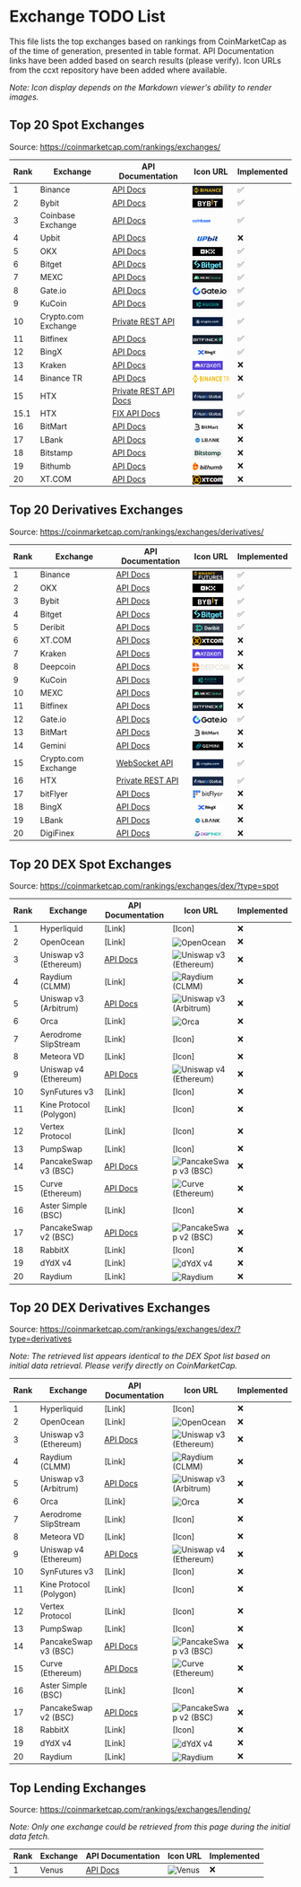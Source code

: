 # Exchange TODO List

This file lists the top exchanges based on rankings from CoinMarketCap as of the time of generation, presented in table format. API Documentation links have been added based on search results (please verify). Icon URLs from the ccxt repository have been added where available.

_Note: Icon display depends on the Markdown viewer's ability to render images._

## Top 20 Spot Exchanges

Source: https://coinmarketcap.com/rankings/exchanges/

| Rank | Exchange            | API Documentation                                                          | Icon URL                                                                                                          | Implemented |
| ---- | ------------------- | -------------------------------------------------------------------------- | ----------------------------------------------------------------------------------------------------------------- | ----------- |
| 1    | Binance             | [API Docs](https://developers.binance.com/docs/binance-spot-api-docs)      | <img src="assets/icons/binancespot.png" alt="Binance" height="16" style="vertical-align: middle;">                | ✅          |
| 2    | Bybit               | [API Docs](https://bybit-exchange.github.io/docs/v5/intro)                 | <img src="assets/icons/bybit.png" alt="Bybit" height="16" style="vertical-align: middle;">                        | ✅          |
| 3    | Coinbase Exchange   | [API Docs](https://docs.cdp.coinbase.com/exchange/docs/welcome)            | <img src="assets/icons/coinbaseexchange.png" alt="Coinbase Exchange" height="16" style="vertical-align: middle;"> | ✅          |
| 4    | Upbit               | [API Docs](https://docs-e.upbit.com/)                                      | <img src="assets/icons/upbit.jpg" alt="Upbit" height="16" style="vertical-align: middle;">                        | ❌          |
| 5    | OKX                 | [API Docs](https://www.okx.com/docs-v5/en/)                                | <img src="assets/icons/okx.png" alt="OKX" height="16" style="vertical-align: middle;">                            | ✅          |
| 6    | Bitget              | [API Docs](https://www.bitget.com/api-doc/common/intro)                    | <img src="assets/icons/bitget.png" alt="Bitget" height="16" style="vertical-align: middle;">                      | ✅          |
| 7    | MEXC                | [API Docs](https://mexcdevelop.github.io/apidocs/spot_v3_en/#introduction) | <img src="assets/icons/mexc.png" alt="MEXC" height="16" style="vertical-align: middle;">                          | ✅          |
| 8    | Gate.io             | [API Docs](https://www.gate.io/docs/developers/apiv4/)                     | <img src="assets/icons/gateio.png" alt="Gate.io" height="16" style="vertical-align: middle;">                     | ✅          |
| 9    | KuCoin              | [API Docs](https://www.kucoin.com/docs-new/)                               | <img src="assets/icons/kucoin.jpg" alt="KuCoin" height="16" style="vertical-align: middle;">                      | ✅          |
| 10   | Crypto.com Exchange | [Private REST API](docs/cryptocom/private_rest_api.md)                     | <img src="assets/icons/cryptocom.jpg" alt="Crypto.com Exchange" height="16" style="vertical-align: middle;">      | ✅          |
| 11   | Bitfinex            | [API Docs](https://docs.bitfinex.com/docs/introduction)                    | <img src="assets/icons/bitfinex.png" alt="Bitfinex" height="16" style="vertical-align: middle;">                  | ✅          |
| 12   | BingX               | [API Docs](https://bingx-api.github.io/docs/#/en-us/spot/changelog)        | <img src="assets/icons/bingx.jpeg" alt="BingX" height="16" style="vertical-align: middle;">                       | ✅          |
| 13   | Kraken              | [API Docs](https://docs.kraken.com/api/docs/rest-api/add-order)            | <img src="assets/icons/kraken.jpg" alt="Kraken" height="16" style="vertical-align: middle;">                      | ❌          |
| 14   | Binance TR          | [API Docs](https://www.binance.tr/apidocs/#change-log)                     | <img src="assets/icons/binancetr.png" alt="HTX" height="16" style="vertical-align: middle;">                      | ❌          |
| 15   | HTX                 | [Private REST API Docs](docs/htx/spot/private_rest_api.md)                 | <img src="assets/icons/htx.jpg" alt="HTX" height="16" style="vertical-align: middle;">                            | ✅          |
| 15.1 | HTX                 | [FIX API Docs](docs/htx/spot/fix_api.md)                                   | <img src="assets/icons/htx.jpg" alt="HTX" height="16" style="vertical-align: middle;">                            | ✅          |
| 16   | BitMart             | [API Docs](https://developer-pro.bitmart.com/#introduction)                | <img src="assets/icons/bitmart.png" alt="BitMart" height="16" style="vertical-align: middle;">                    | ❌          |
| 17   | LBank               | [API Docs](https://www.lbank.com/docs/index.html#introduction)             | <img src="assets/icons/lbank.jpg" alt="LBank" height="16" style="vertical-align: middle;">                        | ❌          |
| 18   | Bitstamp            | [API Docs](https://www.bitstamp.net/api/)                                  | <img src="assets/icons/bitstamp.jpg" alt="Bitstamp" height="16" style="vertical-align: middle;">                  | ❌          |
| 19   | Bithumb             | [API Docs](https://apidocs.bithumb.com/)                                   | <img src="assets/icons/bithumb.jpg" alt="Bithumb" height="16" style="vertical-align: middle;">                    | ❌          |
| 20   | XT.COM              | [API Docs](https://doc.xt.com/)                                            | <img src="assets/icons/xt.jpg" alt="XT.COM" height="16" style="vertical-align: middle;">                          | ❌          |

## Top 20 Derivatives Exchanges

Source: https://coinmarketcap.com/rankings/exchanges/derivatives/

| Rank | Exchange            | API Documentation                                                            | Icon URL                                                                                                     | Implemented |
| ---- | ------------------- | ---------------------------------------------------------------------------- | ------------------------------------------------------------------------------------------------------------ | ----------- |
| 1    | Binance             | [API Docs](https://developers.binance.com/docs/derivatives/Introduction)     | <img src="assets/icons/binancefutures.png" alt="Binance" height="16" style="vertical-align: middle;">        | ✅          |
| 2    | OKX                 | [API Docs](https://www.okx.com/docs-v5/en/)                                  | <img src="assets/icons/okx.png" alt="OKX" height="16" style="vertical-align: middle;">                       | ✅          |
| 3    | Bybit               | [API Docs](https://bybit-exchange.github.io/docs/v5/intro)                   | <img src="assets/icons/bybit.png" alt="Bybit" height="16" style="vertical-align: middle;">                   | ✅          |
| 4    | Bitget              | [API Docs](https://www.bitget.com/api-doc/common/intro)                      | <img src="assets/icons/bitget.png" alt="Bitget" height="16" style="vertical-align: middle;">                 | ✅          |
| 5    | Deribit             | [API Docs](https://docs.deribit.com/)                                        | <img src="assets/icons/deribit.png" alt="Deribit" height="16" style="vertical-align: middle;">               | ✅          |
| 6    | XT.COM              | [API Docs](https://doc.xt.com/)                                              | <img src="assets/icons/xt.jpg" alt="XT.COM" height="16" style="vertical-align: middle;">                     | ❌          |
| 7    | Kraken              | [API Docs](https://docs.kraken.com/rest/)                                    | <img src="assets/icons/kraken.jpg" alt="Kraken" height="16" style="vertical-align: middle;">                 | ❌          |
| 8    | Deepcoin            | [API Docs](https://www.deepcoin.com/docs/authentication)                     | <img src="assets/icons/deepcoin.svg" alt="Deepcoin" height="16" style="vertical-align: middle;">             | ❌          |
| 9    | KuCoin              | [API Docs](https://www.kucoin.com/docs-new)                                  | <img src="assets/icons/kucoinfutures.jpg" alt="KuCoin" height="16" style="vertical-align: middle;">          | ✅          |
| 10   | MEXC                | [API Docs](https://mexcdevelop.github.io/apidocs/contract_v1_en/#update-log) | <img src="assets/icons/mexc.png" alt="MEXC" height="16" style="vertical-align: middle;">                     | ✅          |
| 11   | Bitfinex            | [API Docs](https://docs.bitfinex.com/docs/introduction)                      | <img src="assets/icons/bitfinex.png" alt="Bitfinex" height="16" style="vertical-align: middle;">             | ❌          |
| 12   | Gate.io             | [API Docs](https://www.gate.io/docs/developers/apiv4/en/#futures)            | <img src="assets/icons/gateio.png" alt="Gate.io" height="16" style="vertical-align: middle;">                | ✅          |
| 13   | BitMart             | [API Docs](https://developer-pro.bitmart.com/en/futuresv2/#update-plan)      | <img src="assets/icons/bitmart.png" alt="BitMart" height="16" style="vertical-align: middle;">               | ❌          |
| 14   | Gemini              | [API Docs](https://docs.gemini.com/rest-api/)                                | <img src="assets/icons/gemini.jpg" alt="Gemini" height="16" style="vertical-align: middle;">                 | ❌          |
| 15   | Crypto.com Exchange | [WebSocket API](docs/cryptocom/websocket_api.md)                             | <img src="assets/icons/cryptocom.jpg" alt="Crypto.com Exchange" height="16" style="vertical-align: middle;"> | ✅          |
| 16   | HTX                 | [Private REST API](docs/htx/usdtm/private_rest_api.md)                       | <img src="assets/icons/htx.jpg" alt="HTX" height="16" style="vertical-align: middle;">                       | ✅          |
| 17   | bitFlyer            | [API Docs](https://lightning.bitflyer.com/)                                  | <img src="assets/icons/bitflyer.png" alt="bitFlyer" height="16" style="vertical-align: middle;">             | ❌          |
| 18   | BingX               | [API Docs](https://bingx-api.github.io/docs/#/en-us/swapV2/changelog)        | <img src="assets/icons/bingx.jpeg" alt="BingX" height="16" style="vertical-align: middle;">                  | ❌          |
| 19   | LBank               | [API Docs](https://www.lbank.com/docs/index.html#introduction)               | <img src="assets/icons/lbank.jpg" alt="LBank" height="16" style="vertical-align: middle;">                   | ❌          |
| 20   | DigiFinex           | [API Docs](https://docs.digifinex.com/en-ww/spot/v3/rest.html#introduction)  | <img src="assets/icons/digifinex.jpg" alt="DigiFinex" height="16" style="vertical-align: middle;">           | ❌          |

## Top 20 DEX Spot Exchanges

Source: https://coinmarketcap.com/rankings/exchanges/dex/?type=spot

| Rank | Exchange                | API Documentation                             | Icon URL                                                                                                        | Implemented |
| ---- | ----------------------- | --------------------------------------------- | --------------------------------------------------------------------------------------------------------------- | ----------- |
| 1    | Hyperliquid             | [Link]                                        | [Icon]                                                                                                          | ❌          |
| 2    | OpenOcean               | [Link]                                        | <img src="assets/icons/openocean.png" alt="OpenOcean" height="16" style="vertical-align: middle;">              | ❌          |
| 3    | Uniswap v3 (Ethereum)   | [API Docs](https://docs.uniswap.org/)         | <img src="assets/icons/uniswap.png" alt="Uniswap v3 (Ethereum)" height="16" style="vertical-align: middle;">    | ❌          |
| 4    | Raydium (CLMM)          | [Link]                                        | <img src="assets/icons/raydium.png" alt="Raydium (CLMM)" height="16" style="vertical-align: middle;">           | ❌          |
| 5    | Uniswap v3 (Arbitrum)   | [API Docs](https://docs.uniswap.org/)         | <img src="assets/icons/uniswap.png" alt="Uniswap v3 (Arbitrum)" height="16" style="vertical-align: middle;">    | ❌          |
| 6    | Orca                    | [Link]                                        | <img src="assets/icons/orca.png" alt="Orca" height="16" style="vertical-align: middle;">                        | ❌          |
| 7    | Aerodrome SlipStream    | [Link]                                        | [Icon]                                                                                                          | ❌          |
| 8    | Meteora VD              | [Link]                                        | [Icon]                                                                                                          | ❌          |
| 9    | Uniswap v4 (Ethereum)   | [API Docs](https://docs.uniswap.org/)         | <img src="assets/icons/uniswap.png" alt="Uniswap v4 (Ethereum)" height="16" style="vertical-align: middle;">    | ❌          |
| 10   | SynFutures v3           | [Link]                                        | [Icon]                                                                                                          | ❌          |
| 11   | Kine Protocol (Polygon) | [Link]                                        | [Icon]                                                                                                          | ❌          |
| 12   | Vertex Protocol         | [Link]                                        | [Icon]                                                                                                          | ❌          |
| 13   | PumpSwap                | [Link]                                        | [Icon]                                                                                                          | ❌          |
| 14   | PancakeSwap v3 (BSC)    | [API Docs](https://docs.pancakeswap.finance/) | <img src="assets/icons/pancakeswap.png" alt="PancakeSwap v3 (BSC)" height="16" style="vertical-align: middle;"> | ❌          |
| 15   | Curve (Ethereum)        | [API Docs](https://docs.curve.fi/)            | <img src="assets/icons/curve.png" alt="Curve (Ethereum)" height="16" style="vertical-align: middle;">           | ❌          |
| 16   | Aster Simple (BSC)      | [Link]                                        | [Icon]                                                                                                          | ❌          |
| 17   | PancakeSwap v2 (BSC)    | [API Docs](https://docs.pancakeswap.finance/) | <img src="assets/icons/pancakeswap.png" alt="PancakeSwap v2 (BSC)" height="16" style="vertical-align: middle;"> | ❌          |
| 18   | RabbitX                 | [Link]                                        | [Icon]                                                                                                          | ❌          |
| 19   | dYdX v4                 | [Link]                                        | <img src="assets/icons/dydx.png" alt="dYdX v4" height="16" style="vertical-align: middle;">                     | ❌          |
| 20   | Raydium                 | [Link]                                        | <img src="assets/icons/raydium.png" alt="Raydium" height="16" style="vertical-align: middle;">                  | ❌          |

## Top 20 DEX Derivatives Exchanges

Source: https://coinmarketcap.com/rankings/exchanges/dex/?type=derivatives

_Note: The retrieved list appears identical to the DEX Spot list based on initial data retrieval. Please verify directly on CoinMarketCap._

| Rank | Exchange                | API Documentation                             | Icon URL                                                                                                        | Implemented |
| ---- | ----------------------- | --------------------------------------------- | --------------------------------------------------------------------------------------------------------------- | ----------- |
| 1    | Hyperliquid             | [Link]                                        | [Icon]                                                                                                          | ❌          |
| 2    | OpenOcean               | [Link]                                        | <img src="assets/icons/openocean.png" alt="OpenOcean" height="16" style="vertical-align: middle;">              | ❌          |
| 3    | Uniswap v3 (Ethereum)   | [API Docs](https://docs.uniswap.org/)         | <img src="assets/icons/uniswap.png" alt="Uniswap v3 (Ethereum)" height="16" style="vertical-align: middle;">    | ❌          |
| 4    | Raydium (CLMM)          | [Link]                                        | <img src="assets/icons/raydium.png" alt="Raydium (CLMM)" height="16" style="vertical-align: middle;">           | ❌          |
| 5    | Uniswap v3 (Arbitrum)   | [API Docs](https://docs.uniswap.org/)         | <img src="assets/icons/uniswap.png" alt="Uniswap v3 (Arbitrum)" height="16" style="vertical-align: middle;">    | ❌          |
| 6    | Orca                    | [Link]                                        | <img src="assets/icons/orca.png" alt="Orca" height="16" style="vertical-align: middle;">                        | ❌          |
| 7    | Aerodrome SlipStream    | [Link]                                        | [Icon]                                                                                                          | ❌          |
| 8    | Meteora VD              | [Link]                                        | [Icon]                                                                                                          | ❌          |
| 9    | Uniswap v4 (Ethereum)   | [API Docs](https://docs.uniswap.org/)         | <img src="assets/icons/uniswap.png" alt="Uniswap v4 (Ethereum)" height="16" style="vertical-align: middle;">    | ❌          |
| 10   | SynFutures v3           | [Link]                                        | [Icon]                                                                                                          | ❌          |
| 11   | Kine Protocol (Polygon) | [Link]                                        | [Icon]                                                                                                          | ❌          |
| 12   | Vertex Protocol         | [Link]                                        | [Icon]                                                                                                          | ❌          |
| 13   | PumpSwap                | [Link]                                        | [Icon]                                                                                                          | ❌          |
| 14   | PancakeSwap v3 (BSC)    | [API Docs](https://docs.pancakeswap.finance/) | <img src="assets/icons/pancakeswap.png" alt="PancakeSwap v3 (BSC)" height="16" style="vertical-align: middle;"> | ❌          |
| 15   | Curve (Ethereum)        | [API Docs](https://docs.curve.fi/)            | <img src="assets/icons/curve.png" alt="Curve (Ethereum)" height="16" style="vertical-align: middle;">           | ❌          |
| 16   | Aster Simple (BSC)      | [Link]                                        | [Icon]                                                                                                          | ❌          |
| 17   | PancakeSwap v2 (BSC)    | [API Docs](https://docs.pancakeswap.finance/) | <img src="assets/icons/pancakeswap.png" alt="PancakeSwap v2 (BSC)" height="16" style="vertical-align: middle;"> | ❌          |
| 18   | RabbitX                 | [Link]                                        | [Icon]                                                                                                          | ❌          |
| 19   | dYdX v4                 | [Link]                                        | <img src="assets/icons/dydx.png" alt="dYdX v4" height="16" style="vertical-align: middle;">                     | ❌          |
| 20   | Raydium                 | [Link]                                        | <img src="assets/icons/raydium.png" alt="Raydium" height="16" style="vertical-align: middle;">                  | ❌          |

## Top Lending Exchanges

Source: https://coinmarketcap.com/rankings/exchanges/lending/

_Note: Only one exchange could be retrieved from this page during the initial data fetch._

| Rank | Exchange | API Documentation                  | Icon URL                                                                                   | Implemented |
| ---- | -------- | ---------------------------------- | ------------------------------------------------------------------------------------------ | ----------- |
| 1    | Venus    | [API Docs](https://docs.venus.io/) | <img src="assets/icons/venus.png" alt="Venus" height="16" style="vertical-align: middle;"> | ❌          |
